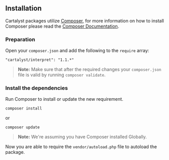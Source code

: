 ## Installation

Cartalyst packages utilize [Composer](http://getcomposer.org), for more information on how to install Composer please read the [Composer Documentation](https://getcomposer.org/doc/00-intro.md).

### Preparation

Open your `composer.json` and add the following to the `require` array:

	"cartalyst/interpret": "1.1.*"

> **Note:** Make sure that after the required changes your `composer.json` file is valid by running `composer validate`.

### Install the dependencies

Run Composer to install or update the new requirement.

	composer install

or

	composer update

> **Note:** We're assuming you have Composer installed Globally.

Now you are able to require the `vendor/autoload.php` file to autoload the package.
